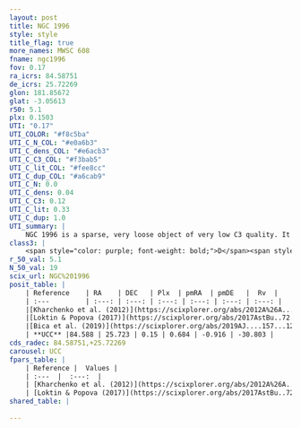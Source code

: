 ```yaml
---
layout: post
title: NGC 1996
style: style
title_flag: true
more_names: MWSC 608
fname: ngc1996
fov: 0.17
ra_icrs: 84.58751
de_icrs: 25.72269
glon: 181.85672
glat: -3.05613
r50: 5.1
plx: 0.1503
UTI: "0.17"
UTI_COLOR: "#f8c5ba"
UTI_C_N_COL: "#e0a6b3"
UTI_C_dens_COL: "#e6acb3"
UTI_C_C3_COL: "#f3bab5"
UTI_C_lit_COL: "#fee8cc"
UTI_C_dup_COL: "#a6cab9"
UTI_C_N: 0.0
UTI_C_dens: 0.04
UTI_C_C3: 0.12
UTI_C_lit: 0.33
UTI_C_dup: 1.0
UTI_summary: |
    NGC 1996 is a sparse, very loose object of very low C3 quality. It is poorly studied in the literature, with no articles listed in the last 6 years.<br><br><span style="color: #99180f; font-weight: bold;">Warning: </span>contains less than 25 stars with <i>P>0.5</i> estimated.
class3: |
    <span style="color: purple; font-weight: bold;">D</span><span style="color: red; font-weight: bold;">C</span>
r_50_val: 5.1
N_50_val: 19
scix_url: NGC%201996
posit_table: |
    | Reference    | RA    | DEC   | Plx  | pmRA  | pmDE   |  Rv  |
    | :---         | :---: | :---: | :---: | :---: | :---: | :---: |
    |[Kharchenko et al. (2012)](https://scixplorer.org/abs/2012A%26A...543A.156K) | 84.547 | 25.75 | -- | 0.14 | -4.12 | -- |
    |[Loktin & Popova (2017)](https://scixplorer.org/abs/2017AstBu..72..257L) | 84.54 | 25.75 | -- | 0.098 | -1.051 | -- |
    |[Bica et al. (2019)](https://scixplorer.org/abs/2019AJ....157...12B) | 84.581 | 25.873 | -- | -- | -- | -- |
    | **UCC** |84.588 | 25.723 | 0.15 | 0.684 | -0.916 | -30.803 | 
cds_radec: 84.58751,+25.72269
carousel: UCC
fpars_table: |
    | Reference |  Values |
    | :---  |  :---:  |
    | [Kharchenko et al. (2012)](https://scixplorer.org/abs/2012A%26A...543A.156K) | `e_bv=1.041, distance=2056, log_age=8.515` |
    | [Loktin & Popova (2017)](https://scixplorer.org/abs/2017AstBu..72..257L) | `E(B-V)=0.436, Dmod=11.982, logt=9.35` |
shared_table: |
    
---
```

